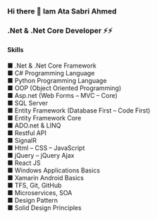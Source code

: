 ### Hi there 👋 Iam Ata Sabri Ahmed

### .Net & .Net Core Developer ⚡⚡


<!--
- 🔭 I’m currently working on ...
- 🌱 I’m currently learning ...
- 👯 I’m looking to collaborate on ...
- 🤔 I’m looking for help with ...
- 💬 Ask me about ...
- 📫 How to reach me: ...
- 😄 Pronouns: ...
- ⚡ Fun fact: ...
-->
 #### Skills 

■ .Net & .Net Core Framework <br/>
■ C# Programming Language <br/>
■ Python Programming Language <br/>
■ OOP (Object Oriented Programming) <br/>
■ Asp.net (Web Forms – MVC – Core) <br/>
■ SQL Server  <br/>
■ Entity Framework (Database First – Code First) <br/>
■ Entity Framework Core <br/>
■ ADO.net & LINQ <br/>
■ Restful API <br/>
■ SignalR <br/>
■ Html – CSS – JavaScript <br/>
■ jQuery – jQuery Ajax <br/>
■ React JS <br/>
■ Windows Applications Basics <br/>
■ Xamarin Android Basics <br/>
■ TFS, Git, GitHub <br/>
■ Microservices, SOA <br/>
■ Design Pattern <br/>
■ Solid Design Principles <br/>

